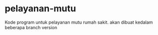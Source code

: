 # pelayanan-mutu
Kode program untuk pelayanan mutu rumah sakit. akan dibuat kedalam beberapa branch version
